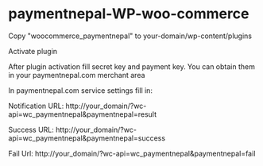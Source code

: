 # paymentnepal-WP-woo-commerce
Copy "woocommerce_paymentnepal" to your-domain/wp-content/plugins

Activate plugin

After plugin activation fill secret key and payment key. You can obtain them in your paymentnepal.com merchant area

In paymentnepal.com service settings fill in:

Notification URL: http://your_domain/?wc-api=wc_paymentnepal&paymentnepal=result

Success URL: http://your_domain/?wc-api=wc_paymentnepal&paymentnepal=success

Fail Url: http://your_domain/?wc-api=wc_paymentnepal&paymentnepal=fail
